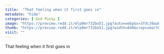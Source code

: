 ```yaml
---
title:  "That feeling when it first goes in"
metadate: "hide"
categories: [ God Pussy ]
image: "https://preview.redd.it/mlp0mr732bo51.jpg?auto=webp&s=3fdc39aab20d0aae7ffd71c0989b405f03afa799"
thumb: "https://preview.redd.it/mlp0mr732bo51.jpg?width=640&crop=smart&auto=webp&s=81b6e81cfcc7ab0814616c7e8cbc305d9a64ded8"
visit: ""
---
```

That feeling when it first goes in
